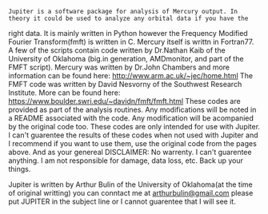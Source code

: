 	Jupiter is a software package for analysis of Mercury output. In theory it could be used to analyze any orbital data if you have the
right data. It is mainly written in Python however the Frequency Modified Fourier Transform(fmft) is written in C. Mercury itself is 
writtn in Fortran77. 
	A few of the scripts contain code written by Dr.Nathan Kaib of the University of Oklahoma (big.in generation, AMDmonitor, and 
part of the FMFT script). Mercury was written by Dr.John Chambers and more information can be found here: 
http://www.arm.ac.uk/~jec/home.html The FMFT code was written by David 
Nesvorny of the Southwest Research Institute. More can be found here: https://www.boulder.swri.edu/~davidn/fmft/fmft.html 
	These codes are provided as part of the analysis routines. Any modifications will be noted in a README associated with the 
code. Any modification will be acompanied by the original code too. These codes are only intended for use with Jupiter. I can't 
guarentee the results of these codes when not used with Jupiter and I recommend if you want to use them, use the original code from 
the pages above.
	And as your genereal DISCLAIMER: No warrenty. I can't guarentee anything. I am not responsible for damage, data loss, etc. 
Back up your things.


Jupiter is written by Arthur Bulin of the University of Oklahoma(at the time of original writting) you can conntact me at 
arthurbulin@gmail.com please put JUPITER in the subject line or I cannot guarentee that I will see it.
